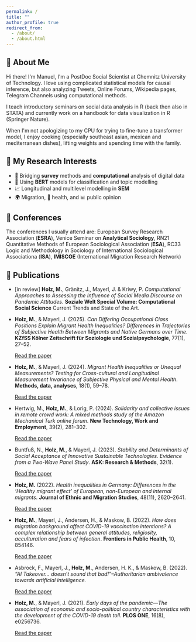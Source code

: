 ```yaml
---
permalink: /
title: ""
author_profile: true
redirect_from: 
  - /about/
  - /about.html
---
```


## 🦉 About Me

Hi there! I'm Manuel, I'm a PostDoc Social Scientist at Chemnitz University of Technology. I love using complicated statistical models for causal inference, but also analyzing Tweets, Online Forums, Wikipedia pages, Telegram Channels using computational methods. 

I teach introductory seminars on social data analysis in R (back then also in STATA) and currently work on a handbook for data visualization in R (Springer Nature).  

When I'm not apologizing to my CPU for trying to fine-tune a transformer model, I enjoy cooking (especially southeast asian, mexican and mediterranean dishes), lifting weights and spending time with the family. 


## 🧠 My Research Interests

- 🧪 Bridging **survey** methods and **computational** analysis of digital data  
- 🤖 Using **BERT** models for classification and topic modelling  
- 📈 Longitudinal and multilevel modelling in **SEM**  
- 🌍 Migration, 🏥 health, and 📊 public opinion 

## 🎤 Conferences

The conferences I usually attend are: European Survey Research Association (**ESRA**), Venice Seminar on **Analytical Sociology**, RN21 Quantitative Methods of European Sociological Association (**ESA**), RC33 Logic and Methodology in Sociology of International Sociological Associationa (**ISA**), **IMISCOE** (International Migration Research Network) 

## 📄 Publications 

- [in review] **Holz, M.**, Gränitz, J., Mayerl, J. & Kriwy, P. *Computational Approaches to Assessing the Influence of Social Media Discourse on Pandemic Attitudes*. **Soziale Welt Special Volume: Computational Social Science** Current Trends and State of the Art.

- **Holz, M.**, & Mayerl, J. (2025). *Can Differing Occupational Class Positions Explain Migrant Health Inequalities? Differences in Trajectories of Subjective Health Between Migrants and Native Germans over Time*. **KZfSS Kölner Zeitschrift für Soziologie und Sozialpsychologie**, 77(1), 27–52.

  <a href="https://link.springer.com/article/10.1007/s11577-025-00985-3" target="_blank" class="btn btn--primary">Read the paper</a>

- **Holz, M.**, & Mayerl, J. (2024). *Migrant Health Inequalities or Unequal Measurements? Testing for Cross-cultural and Longitudinal Measurement Invariance of Subjective Physical and Mental Health*. **Methods, data, analyses**, 18(1), 59–78.
    
  <a href="https://mda.gesis.org/index.php/mda/article/view/2024.01" target="_blank" class="btn btn--primary">Read the paper</a>

- Hertwig, M., **Holz, M.**, & Lorig, P. (2024). *Solidarity and collective issues in remote crowd work: A mixed methods study of the Amazon Mechanical Turk online forum*. **New Technology, Work and Employment**, 39(2), 281–302.
  
  <a href="https://onlinelibrary.wiley.com/doi/full/10.1111/ntwe.12285" target="_blank" class="btn btn--primary">Read the paper</a>

- Buntfuß, N., **Holz, M.**, & Mayerl, J. (2023). *Stability and Determinants of Social Acceptance of Innovative Sustainable Technologies. Evidence from a Two-Wave Panel Study*. **ASK: Research & Methods**, 32(1).
  
  <a href="https://kb.osu.edu/server/api/core/bitstreams/581d3c09-99d8-4bd6-9ceb-df1049245c86/content" target="_blank" class="btn btn--primary">Read the paper</a>

- **Holz, M.** (2022). *Health inequalities in Germany: Differences in the ‘Healthy migrant effect’ of European, non-European and internal migrants*. **Journal of Ethnic and Migration Studies**, 48(11), 2620–2641.
  
  <a href="https://www.tandfonline.com/doi/full/10.1080/1369183X.2021.1901675" target="_blank" class="btn btn--primary">Read the paper</a>

- **Holz, M.**, Mayerl, J., Andersen, H., & Maskow, B. (2022). *How does migration background affect COVID-19 vaccination intentions? A complex relationship between general attitudes, religiosity, acculturation and fears of infection*. **Frontiers in Public Health**, 10, 854146.
  
  <a href="https://www.frontiersin.org/journals/public-health/articles/10.3389/fpubh.2022.854146/full" target="_blank" class="btn btn--primary">Read the paper</a>

- Asbrock, F., Mayerl, J., **Holz, M.**, Andersen, H. K., & Maskow, B. (2022). *“AI Takeover… doesn’t sound that bad!”–Authoritarian ambivalence towards artificial intelligence.*
  
  <a href="https://osf.io/preprints/psyarxiv/2tvs4_v1" target="_blank" class="btn btn--primary">Read the paper</a>

- **Holz, M.**, & Mayerl, J. (2021). *Early days of the pandemic—The association of economic and socio-political country characteristics with the development of the COVID-19 death toll*. **PLOS ONE**, 16(8), e0256736.
   
  <a href="https://journals.plos.org/plosone/article?id=10.1371/journal.pone.0256736" target="_blank" class="btn btn--primary">Read the paper</a>

